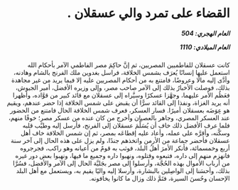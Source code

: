 <h1 dir="rtl">القضاء على تمرد والي عسقلان  .</h1>

<h5 dir="rtl">العام الهجري:  504

العام الميلادي: 1110

</h5>

<p dir="rtl">كانت عسقلان للفاطميين المصريين، ثم إنَّ حاكِمَ مصر الفاطمي الآمر بأحكام الله استعمل عليها إنسانًا يُعرَف بشمس الخلافة، فراسل بغدوين ملك الفرنج بالشام وهادنه، وأدَّى إليه مالًا وعروضًا، فامتنع به من أحكام المصريين عليه إلا فيما يريد من غير مجاهدة بذلك، فوصلت الأخبارُ بذلك إلى الآمر صاحب مصر، وإلى وزيره الأفضل، أمير الجيوش، فعَظُم الأمر عليهما، وجهَّزا عسكرًا وسيَّراه إلى عسقلان مع قائد كبير من قوَّاده، وأظهرا أنه يريد الغزاة، ونفذا إلى القائد سرًّا أن يقبض على شمس الخلافة إذا حضر عندهم، ويقيم هو عِوَضَه بعسقلان أميرًا. فسار العسكر، فعرف شمس الخلافة الحال فامتنع من الحضور عند العسكر المصري، وجاهر بالعصيان وأخرج من كان عنده من عسكر مصر؛ خوفًا منهم، فلما عرف الأفضل ذلك خاف أن يُسَلِّمَ عسقلان إلى الفرنج، فأرسل إليه وطيَّب قلبه وسكَّنه، وأقرَّه على عمله، وأعاد عليه إقطاعَه بمصر، ثم إن شمس الخلافة خاف أهل عسقلان فأحضر جماعة من الأرمن واتخذهم جندًا، ولم يزل على هذه الحال إلى آخر سنة أربع وخمسمائة، فأنكر الأمرَ أهلُ البلد، فوثب به قومٌ من أعيانه وهو راكب، فجرجروه فانهزم منهم إلى داره، فتبعوه وقتلوه، ونهبوا داره وجميع ما فيها، ونهبوا بعض دور غيره من أرباب الأموال بهذه الحُجَّة، وأرسلوا إلى مصر بجَليَّة الحال إلى الآمر والأفضل، فسُرَّا بذلك، وأحسَنا إلى الواصِلين بالبشارة، وأرسلا إليه واليًا يقيم به، ويستعمل مع أهل البلد الإحسان وحُسنَ السيرة، فتَمَّ ذلك وزال ما كانوا يخافونه.</p></br>
